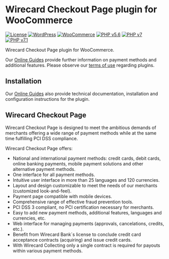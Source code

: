 # Wirecard Checkout Page plugin for WooCommerce

[![License](https://img.shields.io/badge/license-GPLv2-blue.svg)](https://raw.githubusercontent.com/wirecard/woocommerce-wcp/master/LICENSE)
[![WordPress](https://img.shields.io/badge/WordPress-v4.9-green.svg)](https://wordpress.org/)
[![WooCommerce](https://img.shields.io/badge/WooCommerce-v3.4.3-green.svg)](https://www.woocommerce.com/)
[![PHP v5.6](https://img.shields.io/badge/php-v5.6-yellow.svg)](http://www.php.net)
[![PHP v7](https://img.shields.io/badge/php-v7-yellow.svg)](http://www.php.net)
[![PHP v7.1](https://img.shields.io/badge/php-v7.1-yellow.svg)](http://www.php.net)

Wirecard Checkout Page plugin for WooCommerce. 

Our [Online Guides](https://guides.wirecard.at/) provide further information on payment methods and additional features. Please observe our [terms of use](https://guides.wirecard.at/shop_plugins:info#terms_of_use) regarding plugins.

## Installation
Our [Online Guides](https://guides.wirecard.at/shop_plugins:woocommerce_wcp:start "Installation details") also provide technical documentation, installation and configuration instructions for the plugin.


## Wirecard Checkout Page
Wirecard Checkout Page is designed to meet the ambitious demands of merchants offering a wide range of payment methods while at the same time fulfilling PCI DSS compliance.

Wirecard Checkout Page offers:
- National and international payment methods: credit cards, debit cards, online banking payments, mobile payment solutions and other alternative payment methods.
- One interface for all payment methods.
- Intuitive user interface in more than 25 languages and 120 currencies.
- Layout and design customizable to meet the needs of our merchants (customized look-and-feel).
- Payment page compatible with mobile devices.
- Comprehensive range of effective fraud prevention tools.
- PCI DSS 3 compliant, no PCI certification necessary for merchants.
- Easy to add new payment methods, additional features, languages and currencies, etc.
- Web interface for managing payments (approvals, cancelations, credits, etc.).
- Benefit from Wirecard Bank´s license to conclude credit card acceptance contracts (acquiring) and issue credit cards.
- With Wirecard Collecting only a single contract is required for payouts within various payment methods.
